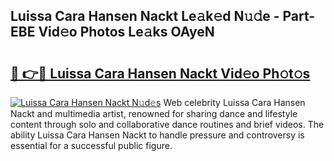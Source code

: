 ## Luissa Cara Hansen Nackt Le𝚊k𝚎d N𝚞𝚍e - Part-EBE Vid𝚎o Photos Le𝚊ks OAyeN

# <h2><a href="http://fb0ig5.evod.top/?m=Luissa+Cara+Hansen+Nackt">🔗 👉🔴 Luissa Cara Hansen Nackt Vid𝚎o Ph𝚘t𝚘s</a></h2>

[![Luissa Cara Hansen Nackt N𝚞d𝚎s](https://i.imgur.com/8V9OHl7.gif)](http://fb0ig5.evod.top/?m=Luissa+Cara+Hansen+Nackt)
Web celebrity Luissa Cara Hansen Nackt and multimedia artist, renowned for sharing dance and lifestyle content through solo and collaborative dance routines and brief videos. The ability Luissa Cara Hansen Nackt to handle pressure and controversy is essential for a successful public figure. 
